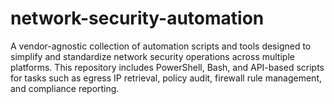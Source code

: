 # network-security-automation
A vendor-agnostic collection of automation scripts and tools designed to simplify and standardize network security operations across multiple platforms. This repository includes PowerShell, Bash, and API-based scripts for tasks such as egress IP retrieval, policy audit, firewall rule management, and compliance reporting.
